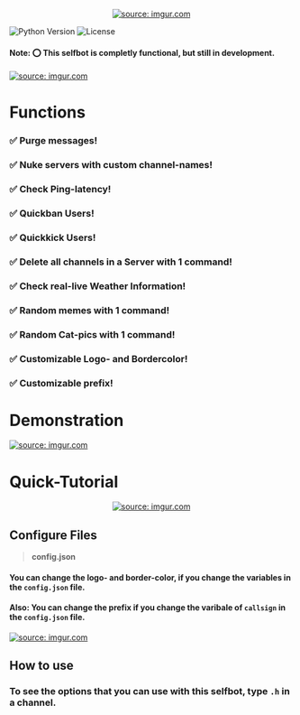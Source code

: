 <div align="center">
        <p> <a href="https://imgur.com/YiOHJ4u"><img src="https://i.imgur.com/YiOHJ4u.png" title="source: imgur.com" /></a> </p>
</div>

![Python Version](https://img.shields.io/badge/python-3.8-blue.svg?style=for-the-badge) ![License](https://img.shields.io/github/license/mashape/apistatus.svg?style=for-the-badge)

####  Note: ⭕ This selfbot is completly functional, but still in development.

<a href="https://imgur.com/5DMO8NT"><img src="https://i.imgur.com/5DMO8NT.png" title="source: imgur.com" /></a>

# Functions
### ✅ Purge messages!
### ✅ Nuke servers with custom channel-names!
### ✅ Check Ping-latency!
### ✅ Quickban Users!
### ✅ Quickkick Users!
### ✅ Delete all channels in a Server with 1 command!
### ✅ Check real-live Weather Information!
### ✅ Random memes with 1 command!
### ✅ Random Cat-pics with 1 command!
### ✅ Customizable Logo- and Bordercolor!
### ✅ Customizable prefix!

# Demonstration
<a href="https://imgur.com/yY2K3Eg"><img src="https://i.imgur.com/yY2K3Eg.gif" title="source: imgur.com" /></a>
# Quick-Tutorial
<div align="center">
        <a href="https://imgur.com/Vz4lezR"><img src="https://i.imgur.com/Vz4lezR.gif" title="source: imgur.com" /></a>
</div>

## Configure Files
> __**config.json**__
#### You can change the logo- and border-color, if you change the variables in the ``config.json`` file.
#### Also: You can change the prefix if you change the varibale of ``callsign`` in the ``config.json`` file.
<a href="https://imgur.com/4SwMNtj"><img src="https://i.imgur.com/4SwMNtj.jpg?1" title="source: imgur.com" /></a>
## How to use
### To see the options that you can use with this selfbot, type `.h` in a channel.

